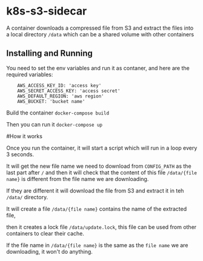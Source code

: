 # k8s-s3-sidecar
A container downloads a compressed file from S3 and extract the files into a local directory `/data`
which can be a shared volume with other containers

## Installing and Running
You need to set the env variables and run it as contaner, and here are the required variables:

```
    AWS_ACCESS_KEY_ID: 'access key'
    AWS_SECRET_ACCESS_KEY: 'access secret'
    AWS_DEFAULT_REGION: 'aws region'
    AWS_BUCKET: 'bucket name'
```

Build the container `docker-compose build`

Then you can run it `docker-compose up`

#How it works

Once you run the container, it will start a script which will run in a loop every 3 seconds.

It will get the new file name we need to download from `CONFIG_PATH` as the last part after `/` and then it will check that the 
content of this file `/data/{file name}` is different from the file name we are downloading.

If they are different it will download the file from S3 and extract it in teh `/data/` directory.

It will create a file `/data/{file name}` contains the name of the extracted file,

then it creates a lock file `/data/update.lock`, this file can be used from other containers to clear their cache.

If the file name in `/data/{file name}` is the same as the `file name` we are downloading, it won't do anything.
